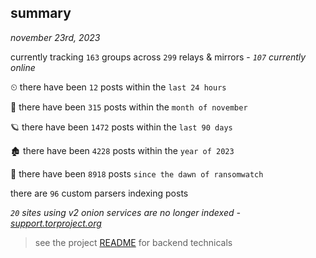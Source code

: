 
## summary
_november 23rd, 2023_

currently tracking `163` groups across `299` relays & mirrors - _`107` currently online_

⏲ there have been `12` posts within the `last 24 hours`

🦈 there have been `315` posts within the `month of november`

🪐 there have been `1472` posts within the `last 90 days`

🏚 there have been `4228` posts within the `year of 2023`

🦕 there have been `8918` posts `since the dawn of ransomwatch`

there are `96` custom parsers indexing posts

_`20` sites using v2 onion services are no longer indexed - [support.torproject.org](https://support.torproject.org/onionservices/v2-deprecation/)_

> see the project [README](https://github.com/joshhighet/ransomwatch#ransomwatch--) for backend technicals
